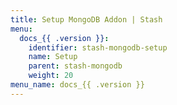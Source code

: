 ```yaml
---
title: Setup MongoDB Addon | Stash
menu:
  docs_{{ .version }}:
    identifier: stash-mongodb-setup
    name: Setup
    parent: stash-mongodb
    weight: 20
menu_name: docs_{{ .version }}
---
```


